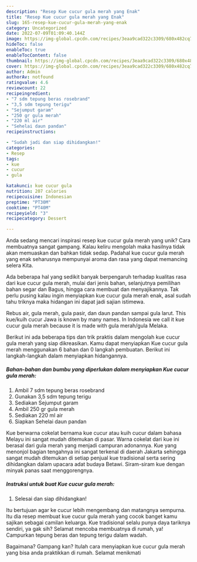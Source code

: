 ```yaml
---
description: "Resep Kue cucur gula merah yang Enak"
title: "Resep Kue cucur gula merah yang Enak"
slug: 165-resep-kue-cucur-gula-merah-yang-enak
category: Uncategorized
date: 2022-07-09T01:09:40.144Z
image: https://img-global.cpcdn.com/recipes/3eaa9cad322c3309/680x482cq70/kue-cucur-gula-merah-foto-resep-utama.jpg
hideToc: false
enableToc: true
enableTocContent: false
thumbnail: https://img-global.cpcdn.com/recipes/3eaa9cad322c3309/680x482cq70/kue-cucur-gula-merah-foto-resep-utama.jpg
cover: https://img-global.cpcdn.com/recipes/3eaa9cad322c3309/680x482cq70/kue-cucur-gula-merah-foto-resep-utama.jpg
author: Admin
authorAv: notfound
ratingvalue: 4.6
reviewcount: 22
recipeingredient:
- "7 sdm tepung beras rosebrand"
- "3,5 sdm tepung terigu"
- "Sejumput garam"
- "250 gr gula merah"
- "220 ml air"
- "Sehelai daun pandan"
recipeinstructions:

- "Sudah jadi dan siap dihidangkan!"
categories:
- Resep
tags:
- kue
- cucur
- gula

katakunci: kue cucur gula 
nutrition: 207 calories
recipecuisine: Indonesian
preptime: "PT30M"
cooktime: "PT40M"
recipeyield: "3"
recipecategory: Dessert

---
```





Anda sedang mencari inspirasi resep kue cucur gula merah yang unik? Cara membuatnya sangat gampang. Kalau keliru mengolah maka hasilnya tidak akan memuaskan dan bahkan tidak sedap. Padahal kue cucur gula merah yang enak seharusnya mempunyai aroma dan rasa yang dapat memancing selera Kita.





Ada beberapa hal yang sedikit banyak berpengaruh terhadap kualitas rasa dari kue cucur gula merah, mulai dari jenis bahan, selanjutnya pemilihan bahan segar dan Bagus, hingga cara membuat dan menyajikannya. Tak perlu pusing kalau ingin menyiapkan kue cucur gula merah enak,      asal sudah tahu triknya maka hidangan ini dapat jadi sajian istimewa.














Rebus air, gula merah, gula pasir, dan daun pandan sampai gula larut. This kue/kuih cucur Jawa is known by many names. In Indonesia we call it kue cucur gula merah because it is made with gula merah/gula Melaka.






Berikut ini ada beberapa tips dan trik praktis dalam mengolah kue cucur gula merah yang siap dikreasikan. Kamu dapat menyiapkan Kue cucur gula merah menggunakan 6 bahan dan 0 langkah pembuatan. Berikut ini langkah-langkah dalam menyiapkan hidangannya.

<!--inarticleads1-->

##### Bahan-bahan dan bumbu yang diperlukan dalam menyiapkan Kue cucur gula merah:

1. Ambil 7 sdm tepung beras rosebrand
1. Gunakan 3,5 sdm tepung terigu
1. Sediakan Sejumput garam
1. Ambil 250 gr gula merah
1. Sediakan 220 ml air
1. Siapkan Sehelai daun pandan


Kue berwarna cokelat bernama kue cucur atau kuih cucur dalam bahasa Melayu ini sangat mudah ditemukan di pasar. Warna cokelat dari kue ini berasal dari gula merah yang menjadi campuran adonannya. Kue yang menonjol bagian tengahnya ini sangat terkenal di daerah Jakarta sehingga sangat mudah ditemukan di setiap penjual kue tradisional serta sering dihidangkan dalam upacara adat budaya Betawi. Siram-siram kue dengan minyak panas saat menggorengnya. 

<!--inarticleads2-->

##### Instruksi untuk buat Kue cucur gula merah:


1. Selesai dan siap dihidangkan!

Itu bertujuan agar ke cucur lebih mengembang dan matangnya sempurna. Itu dia resep membuat kue cucur gula merah yang cocok banget kamu sajikan sebagai camilan keluarga. Kue tradisional selalu punya daya tariknya sendiri, ya gak sih? Selamat mencoba membuatnya di rumah, ya! Campurkan tepung beras dan tepung terigu dalam wadah. 

Bagaimana? Gampang kan? Itulah cara menyiapkan kue cucur gula merah yang bisa anda praktikkan di rumah. Selamat menikmati
